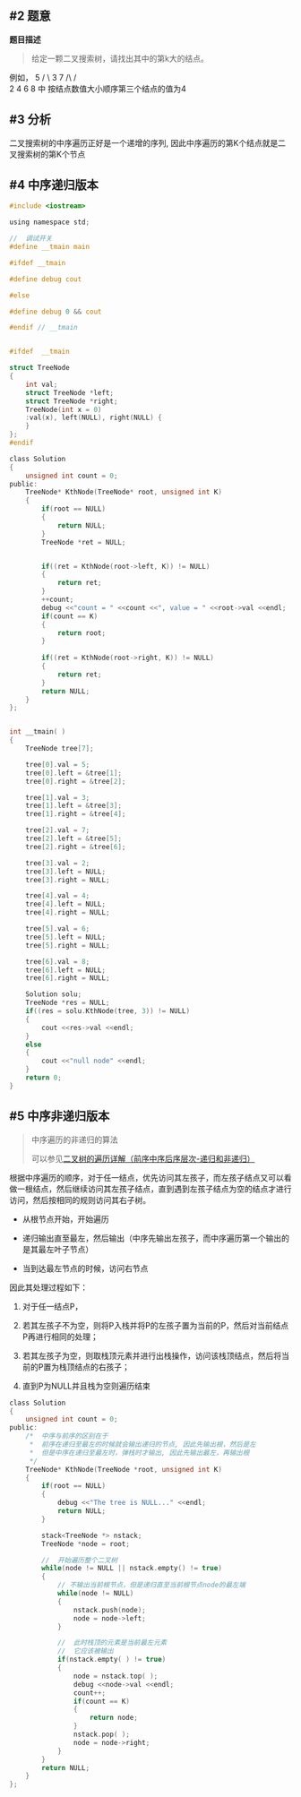 

#2    题意
-------

**题目描述**
>给定一颗二叉搜索树，请找出其中的第k大的结点。

例如， 
     5 
    /  \ 
   3    7 
   /\     /\
 2  4  6 8   中
按结点数值大小顺序第三个结点的值为4


#3  分析
-------

二叉搜索树的中序遍历正好是一个递增的序列, 因此中序遍历的第K个结点就是二叉搜索树的第K个节点


#4  中序递归版本
-------

```c
#include <iostream>

using namespace std;

//  调试开关
#define __tmain main

#ifdef __tmain

#define debug cout

#else

#define debug 0 && cout

#endif // __tmain


#ifdef  __tmain

struct TreeNode
{
    int val;
    struct TreeNode *left;
    struct TreeNode *right;
    TreeNode(int x = 0)
    :val(x), left(NULL), right(NULL) {
    }
};
#endif

class Solution
{
    unsigned int count = 0;
public:
    TreeNode* KthNode(TreeNode* root, unsigned int K)
    {
        if(root == NULL)
        {
            return NULL;
        }
        TreeNode *ret = NULL;


        if((ret = KthNode(root->left, K)) != NULL)
        {
            return ret;
        }
        ++count;
        debug <<"count = " <<count <<", value = " <<root->val <<endl;
        if(count == K)
        {
            return root;
        }
        
        if((ret = KthNode(root->right, K)) != NULL)
        {
            return ret;
        }
        return NULL;
    }
};


int __tmain( )
{
    TreeNode tree[7];

    tree[0].val = 5;
    tree[0].left = &tree[1];
    tree[0].right = &tree[2];

    tree[1].val = 3;
    tree[1].left = &tree[3];
    tree[1].right = &tree[4];

    tree[2].val = 7;
    tree[2].left = &tree[5];
    tree[2].right = &tree[6];

    tree[3].val = 2;
    tree[3].left = NULL;
    tree[3].right = NULL;

    tree[4].val = 4;
    tree[4].left = NULL;
    tree[4].right = NULL;

    tree[5].val = 6;
    tree[5].left = NULL;
    tree[5].right = NULL;

    tree[6].val = 8;
    tree[6].left = NULL;
    tree[6].right = NULL;

    Solution solu;
    TreeNode *res = NULL;
    if((res = solu.KthNode(tree, 3)) != NULL)
    {
        cout <<res->val <<endl;
    }
    else
    {
        cout <<"null node" <<endl;
    }
    return 0;
}
```


#5  中序非递归版本
-------

>中序遍历的非递归的算法
>
>可以参见[二叉树的遍历详解（前序中序后序层次-递归和非递归）](http://blog.csdn.net/gatieme/article/details/51163010)


根据中序遍历的顺序，对于任一结点，优先访问其左孩子，而左孩子结点又可以看做一根结点，然后继续访问其左孩子结点，直到遇到左孩子结点为空的结点才进行访问，然后按相同的规则访问其右子树。

*   从根节点开始，开始遍历

*   递归输出直至最左，然后输出（中序先输出左孩子，而中序遍历第一个输出的是其最左叶子节点）

*   当到达最左节点的时候，访问右节点

因此其处理过程如下：

1.  对于任一结点P，

2.  若其左孩子不为空，则将P入栈并将P的左孩子置为当前的P，然后对当前结点P再进行相同的处理；

3.  若其左孩子为空，则取栈顶元素并进行出栈操作，访问该栈顶结点，然后将当前的P置为栈顶结点的右孩子；

4.  直到P为NULL并且栈为空则遍历结束

```c
class Solution
{
    unsigned int count = 0;
public:
    /*  中序与前序的区别在于
     *  前序在递归至最左的时候就会输出递归的节点, 因此先输出根，然后是左
     *  但是中序在递归至最左时，弹栈时才输出, 因此先输出最左，再输出根
     */
    TreeNode* KthNode(TreeNode *root, unsigned int K)
    {
        if(root == NULL)
        {
            debug <<"The tree is NULL..." <<endl;
            return NULL;
        }

        stack<TreeNode *> nstack;
        TreeNode *node = root;

        //  开始遍历整个二叉树
        while(node != NULL || nstack.empty() != true)
        {
            // 不输出当前根节点，但是递归直至当前根节点node的最左端
            while(node != NULL)
            {
                nstack.push(node);
                node = node->left;
            }

            //  此时栈顶的元素是当前最左元素
            //  它应该被输出
            if(nstack.empty( ) != true)
            {
                node = nstack.top( );
                debug <<node->val <<endl;
                count++;
                if(count == K)
                {
                    return node;
                }
                nstack.pop( );
                node = node->right;
            }
        }
        return NULL;
    }
};
```
